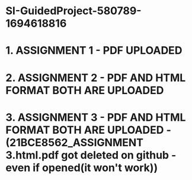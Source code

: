 # SI-GuidedProject-580789-1694618816
# 1. ASSIGNMENT 1 - PDF UPLOADED
# 2. ASSIGNMENT 2 - PDF AND HTML FORMAT BOTH ARE UPLOADED
# 3. ASSIGNMENT 3 - PDF AND HTML FORMAT BOTH ARE UPLOADED - (21BCE8562_ASSIGNMENT 3.html.pdf got deleted on github - even if opened(it won't work))
